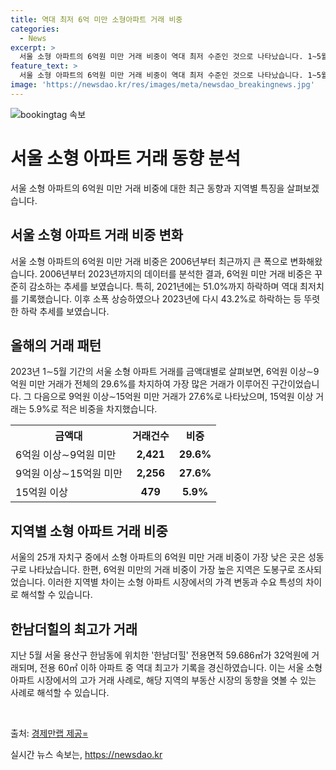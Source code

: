 ```yaml
---
title: 역대 최저 6억 미만 소형아파트 거래 비중
categories:
  - News
excerpt: >
  서울 소형 아파트의 6억원 미만 거래 비중이 역대 최저 수준인 것으로 나타났습니다. 1~5월 기간 내 전용면적 59㎡ 이하 아파트 거래 8,180건을 분석한 결과, 6억원 미만 거래는 3,024건(37.0%)으로 집계되었습니다. 이는 2011년 이후 최저 수준이며, 서울의 6억원 미만 거래 비중은 급격히 감소하여 2023년에는 43.2%까지 하락했습니다. 특히 성동구는 1~5월에 59㎡ 이하 아파트 474건 중 6억원 미만 거래가 6건으로 가장 낮은 수준을 기록하였습니다. 도봉구는 반대로 6억원 미만 거래 비중이 가장 높았으며, 한남동에 위치한 한남더힐 아파트가 32억원에 거래되면서 역대 최고가를 기록했습니다. (자료출처: 경제만랩)
feature_text: >
  서울 소형 아파트의 6억원 미만 거래 비중이 역대 최저 수준인 것으로 나타났습니다. 1~5월 기간 내 전용면적 59㎡ 이하 아파트 거래 8,180건을 분석한 결과, 6억원 미만 거래는 3,024건(37.0%)으로 집계되었습니다. 이는 2011년 이후 최저 수준이며, 서울의 6억원 미만 거래 비중은 급격히 감소하여 2023년에는 43.2%까지 하락했습니다. 특히 성동구는 1~5월에 59㎡ 이하 아파트 474건 중 6억원 미만 거래가 6건으로 가장 낮은 수준을 기록하였습니다. 도봉구는 반대로 6억원 미만 거래 비중이 가장 높았으며, 한남동에 위치한 한남더힐 아파트가 32억원에 거래되면서 역대 최고가를 기록했습니다. (자료출처: 경제만랩)
image: 'https://newsdao.kr/res/images/meta/newsdao_breakingnews.jpg'
---
```


<p><img src="https://newsdao.kr/res/images/meta/newsdao_breakingnews.jpg" alt="bookingtag 속보" /></p>

<h1>서울 소형 아파트 거래 동향 분석</h1>

<p data-ke-size="size16">서울 소형 아파트의 6억원 미만 거래 비중에 대한 최근 동향과 지역별 특징을 살펴보겠습니다.</p>

<h2 data-ke-size="size26">서울 소형 아파트 거래 비중 변화</h2>

<p data-ke-size="size16">서울 소형 아파트의 6억원 미만 거래 비중은 2006년부터 최근까지 큰 폭으로 변화해왔습니다. 2006년부터 2023년까지의 데이터를 분석한 결과, 6억원 미만 거래 비중은 꾸준히 감소하는 추세를 보였습니다. 특히, 2021년에는 51.0%까지 하락하며 역대 최저치를 기록했습니다. 이후 소폭 상승하였으나 2023년에 다시 43.2%로 하락하는 등 뚜렷한 하락 추세를 보였습니다.</p>

<h2 data-ke-size="size26">올해의 거래 패턴</h2>

<p data-ke-size="size16">2023년 1∼5월 기간의 서울 소형 아파트 거래를 금액대별로 살펴보면, 6억원 이상∼9억원 미만 거래가 전체의 29.6%를 차지하여 가장 많은 거래가 이루어진 구간이었습니다. 그 다음으로 9억원 이상∼15억원 미만 거래가 27.6%로 나타났으며, 15억원 이상 거래는 5.9%로 적은 비중을 차지했습니다.</p>

<table>
    <tr>
        <th>금액대</th>
        <th>거래건수</th>
        <th>비중</th>
    </tr>
    <tr>
        <td>6억원 이상∼9억원 미만</td>
        <td style="text-align: center; height: 17px;"><b>2,421</b></td>
        <td style="text-align: center; height: 17px;"><b>29.6%</b></td>
    </tr>
    <tr>
        <td>9억원 이상∼15억원 미만</td>
        <td style="text-align: center; height: 17px;"><b>2,256</b></td>
        <td style="text-align: center; height: 17px;"><b>27.6%</b></td>
    </tr>
    <tr>
        <td>15억원 이상</td>
        <td style="text-align: center; height: 17px;"><b>479</b></td>
        <td style="text-align: center; height: 17px;"><b>5.9%</b></td>
    </tr>
</table>

<h2 data-ke-size="size26">지역별 소형 아파트 거래 비중</h2>

<p data-ke-size="size16">서울의 25개 자치구 중에서 소형 아파트의 6억원 미만 거래 비중이 가장 낮은 곳은 성동구로 나타났습니다. 한편, 6억원 미만의 거래 비중이 가장 높은 지역은 도봉구로 조사되었습니다. 이러한 지역별 차이는 소형 아파트 시장에서의 가격 변동과 수요 특성의 차이로 해석할 수 있습니다.</p>

<h2 data-ke-size="size26">한남더힐의 최고가 거래</h2>

<p data-ke-size="size16">지난 5월 서울 용산구 한남동에 위치한 '한남더힐' 전용면적 59.686㎡가 32억원에 거래되며, 전용 60㎡ 이하 아파트 중 역대 최고가 기록을 경신하였습니다. 이는 서울 소형 아파트 시장에서의 고가 거래 사례로, 해당 지역의 부동산 시장의 동향을 엿볼 수 있는 사례로 해석할 수 있습니다.</p>

<p data-ke-size="size16">&nbsp;</p>

<p>출처: <a href="https://url.kr/9pghjn">경제만랩 제공=</a></p>
실시간 뉴스 속보는, <a href="https://newsdao.kr" rel="dofollow">https://newsdao.kr</a>


